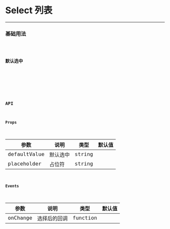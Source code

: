 # Select 列表

---

### 基础用法

<code hideActions='["CSB","EXTERNAL"]' src="./basic.tsx" />

### 默认选中

<!-- <code hideActions='["CSB","EXTERNAL"]' src="./checked.tsx" /> -->

<br/>

### API

#### Props

| 参数         | 说明     | 类型   | 默认值 |
| ------------ | -------- | ------ | ------ |
| defaultValue | 默认选中 | string |        |
| placeholder  | 占位符   | string |        |

#### Events

| 参数     | 说明         | 类型     | 默认值 |
| -------- | ------------ | -------- | ------ |
| onChange | 选择后的回调 | function |        |
